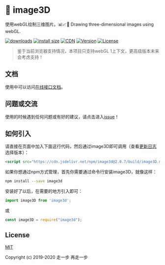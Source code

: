 # 🍊 image3D
使用webGL绘制三维图片。📊📈🎉 Drawing three-dimensional images using webGL.

[![downloads](https://img.shields.io/npm/dm/image3d.svg)](https://yelloxing.github.io/npm-downloads?interval=7&packages=image3d)
[![install size](https://packagephobia.now.sh/badge?p=image3d)](https://packagephobia.now.sh/result?p=image3d)
[![CDN](https://data.jsdelivr.com/v1/package/npm/image3d/badge)](https://www.jsdelivr.com/package/npm/image3d)
[![Version](https://img.shields.io/npm/v/image3d.svg)](https://www.npmjs.com/package/image3d)
[![License](https://img.shields.io/npm/l/image3d.svg)](https://github.com/yelloxing/image3D/blob/master/LICENSE)

> 鉴于当前浏览器支持情况，本项目只支持webGL 1上下文，更高级版本未来会考虑支持！

## 文档
使用中可以访问[在线接口文档](https://yelloxing.github.io/image3D/)。

## 问题或交流
使用的时候遇到任何问题或有好的建议，请点击进入[issue](https://github.com/yelloxing/image3D/issues)！

## 如何引入
请直接在页面中加入下面这行代码，然后通过image3D即可调用（查看[更新日志](https://github.com/yelloxing/image3D/blob/master/CHANGELOG)选择版本）：

```html
<script src="https://cdn.jsdelivr.net/npm/image3d@2.0.7/build/image3D.min.js"></script>
```

如果你想通过npm方式管理，首先你需要通过命令行安装image3D，就像这样：

```bash
npm install --save image3d
```

安装好了以后，在需要的地方引入即可：

```js
import image3D from 'image3d';
```

或

```js
const image3D = require("image3d");
```

## License

[MIT](https://github.com/yelloxing/image3D/blob/master/LICENSE)

Copyright (c) 2019-2020 走一步 再走一步
